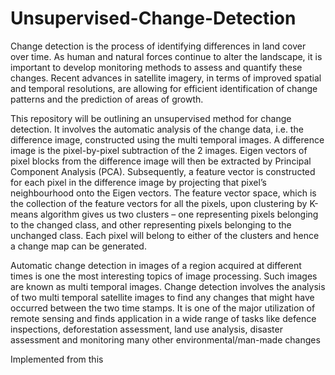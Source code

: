 # Unsupervised-Change-Detection

Change detection is the process of identifying differences in land cover over time. As human
and natural forces continue to alter the landscape, it is important to develop monitoring
methods to assess and quantify these changes. Recent advances in satellite imagery, in terms
of improved spatial and temporal resolutions, are allowing for efficient identification of
change patterns and the prediction of areas of growth.

This repository will be outlining an unsupervised method for change detection. It involves the
automatic analysis of the change data, i.e. the difference image, constructed using the multi
temporal images. A difference image is the pixel-by-pixel subtraction of the 2 images. Eigen
vectors of pixel blocks from the difference image will then be extracted by Principal
Component Analysis (PCA). Subsequently, a feature vector is constructed for each pixel in
the difference image by projecting that pixel’s neighbourhood onto the Eigen vectors. The
feature vector space, which is the collection of the feature vectors for all the pixels, upon
clustering by K-means algorithm gives us two clusters – one representing pixels belonging to
the changed class, and other representing pixels belonging to the unchanged class. Each pixel
will belong to either of the clusters and hence a change map can be generated.

Automatic change detection in images of a region acquired at different times is one the most
interesting topics of image processing. Such images are known as multi temporal images.
Change detection involves the analysis of two multi temporal satellite images to find any
changes that might have occurred between the two time stamps. It is one of the major
utilization of remote sensing and finds application in a wide range of tasks like defence
inspections, deforestation assessment, land use analysis, disaster assessment and monitoring
many other environmental/man-made changes

Implemented from this 
